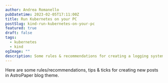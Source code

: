 ```yaml
---
author: Andrea Romanello
pubDatetime: 2023-02-05T17:11:00Z
title: Run Kubernetes on your PC
postSlug: kind-run-kubernetes-on-your-pc
featured: true
draft: false
tags:
  - kubernetes
  - kind
ogImage: ""
description: Some rules & recommendations for creating a logging system based on Elastisearch, Fluentbit and Kibana
---
```


Here are some rules/recommendations, tips & ticks for creating new posts in AstroPaper blog theme.
